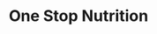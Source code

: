 ---
title: "One Stop Nutrition"
url: /mesa/one-stop-nutrition-south-alma-school-road/
shop: nutrition supplements
---